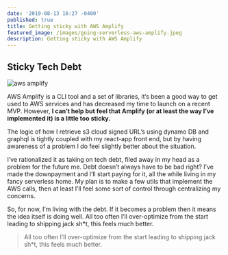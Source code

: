 ```yaml
---
date: '2019-08-13 16:27 -0400'
published: true
title: Getting sticky with AWS Amplify
featured_image: /images/going-serverless-aws-amplify.jpeg
description: Getting sticky with AWS Amplify
---
```

## Sticky Tech Debt

![aws amplify]({{site.baseurl}}/images/going-serverless-aws-amplify.jpeg)

AWS Amplify is a CLI tool and a set of libraries, it’s been a good way to get used to AWS services and has decreased my time to launch on a recent MVP. However, **I can’t help but feel that Amplify (or at least the way I’ve implemented it) is a little too sticky.**

The logic of how I retrieve s3 cloud signed URL’s using dynamo DB and graphql is tightly coupled with my react-app front end, but by having awareness of a problem I do feel slightly better about the situation. 

I’ve rationalized it as taking on tech debt, filed away in my head as a problem for the future me. Debt doesn’t always have to be bad right? I’ve made the downpayment and I’ll start paying for it, all the while living in my fancy serverless home. My plan is to make a few utils that implement the AWS calls, then at least I’ll feel some sort of control through centralizing my concerns.

So, for now, I’m living with the debt. If it becomes a problem then it means the idea itself is doing well. All too often I’ll over-optimize from the start leading to shipping jack sh*t, this feels much better.

> All too often I’ll over-optimize from the start leading to shipping jack sh*t, this feels much better.
